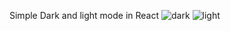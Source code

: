 Simple Dark and light mode in React
![dark](https://user-images.githubusercontent.com/17913209/223287284-e6709d87-9857-40b1-a148-0a88f6552b43.png)
![light](https://user-images.githubusercontent.com/17913209/223287294-8095ccf9-bf12-4bc0-8785-052fe00e7d68.png)
